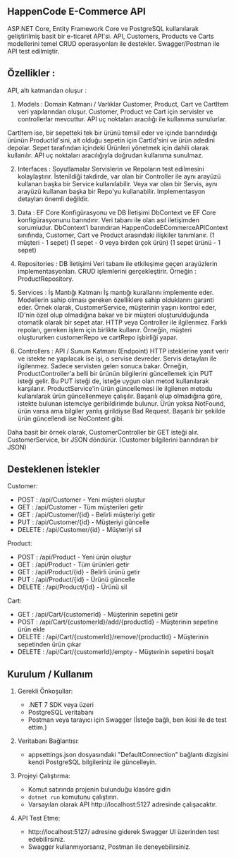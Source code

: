 HappenCode E-Commerce API
-----------------------------------------
ASP.NET Core, Entity Framework Core ve PostgreSQL kullanılarak geliştirilmiş basit bir e-ticaret API'si.
API, Customers, Products ve Carts modellerini temel CRUD operasyonları ile destekler.
Swagger/Postman ile API test edilmiştir.

Özellikler :
-----------------------------------------
API, altı katmandan oluşur :

1) Models : Domain Katmanı / Varlıklar
Customer, Product, Cart ve CartItem veri yapılarından oluşur.
Customer, Product ve Cart için servisler ve controllerlar mevcuttur.
API uç noktaları aracılığı ile kullanıma sunulurlar.

CartItem ise, bir sepetteki tek bir ürünü temsil eder ve içinde barındırdığı ürünün ProductId'sini, ait olduğu sepetin için CartId'sini ve ürün adedini depolar. 
Sepet tarafından içindeki Ürünleri yönetmek için dahili olarak kullanılır.
API uç noktaları aracılığıyla doğrudan kullanıma sunulmaz.


2) Interfaces : Soyutlamalar
Servislerin ve Repoların test edilmesini kolaylaştırır.
İstenildiği takdirde, var olan bir Controller ile aynı arayüzü kullanan başka bir Service kullanılabilir.
Veya var olan bir Servis, aynı arayüzü kullanan başka bir Repo'yu kullanabilir.
Implementasyon detayları önemli değildir.

3) Data : EF Core Konfigürasyonu ve DB İletişimi
DbContext ve EF Core konfigürasyonunu barındırır. Veri tabanı ile olan asıl iletişimden sorumludur.
DbContext'i barındıran HappenCodeECommerceAPIContext sınıfında, Customer, Cart ve Product arasındaki ilişkiler tanımlanır.
(1 müşteri - 1 sepet)
(1 sepet - 0 veya birden çok ürün)
(1 sepet ürünü - 1 sepet)

4) Repositories : DB İletişimi
Veri tabanı ile etkileşime geçen arayüzlerin implementasyonları.
CRUD işlemlerini gerçekleştirir.
Örneğin : ProductRepository.

5) Services : İş Mantığı Katmanı
İş mantığı kurallarını implemente eder. Modellerin sahip olması gereken özelliklere sahip olduklarını garanti eder.
Örnek olarak, CustomerService, müşterinin yaşını kontrol eder, ID'nin özel olup olmadığına bakar ve bir müşteri oluşturulduğunda otomatik olarak bir sepet atar.
HTTP veya Controller ile ilgilenmez. 
Farklı repoları, gereken işlem için birlikte kullanır. Örneğin, müşteri oluştururken customerRepo ve cartRepo işbirliği yapar.

6) Controllers : API / Sunum Katmanı (Endpoint)
HTTP isteklerine yanıt verir ve istekte ne yapılacak ise işi, o servise devreder.
Servis detayları ile ilgilenmez. Sadece servisten gelen sonuca bakar.
Örneğin, ProductController'a belli bir ürünün bilgilerini güncellemek için PUT isteği gelir.
Bu PUT isteği de, isteğe uygun olan metod kullanılarak karşılanır.
ProductService'in ürün güncellemesi ile ilgilenen metodu kullanılarak ürün güncellenmeye çalışılır.
Başarılı olup olmadığına göre, istekte bulunan istemciye geribildirimde bulunur.
Ürün yoksa NotFound, ürün varsa ama bilgiler yanlış girildiyse Bad Request.
Başarılı bir şekilde ürün güncellendi ise NoContent gibi.

Daha basit bir örnek olarak, CustomerController bir GET isteği alır.
CustomerService, bir JSON döndürür. (Customer bilgilerini barındıran bir JSON)

Desteklenen İstekler
----------------------------
Customer:
- POST   : /api/Customer                - Yeni müşteri oluştur
- GET    : /api/Customer                - Tüm müşterileri getir
- GET    : /api/Customer/{id}           - Belirli müşteriyi getir
- PUT    : /api/Customer/{id}           - Müşteriyi güncelle
- DELETE : /api/Customer/{id}           - Müşteriyi sil

Product:
- POST     : /api/Product                 - Yeni ürün oluştur
- GET      : /api/Product                 - Tüm ürünleri getir
- GET      : /api/Product/{id}            - Belirli ürünü getir
- PUT      : /api/Product/{id}            - Ürünü güncelle
- DELETE   : /api/Product/{id}            - Ürünü sil

Cart:
- GET     : /api/Cart/{customerId}                        - Müşterinin sepetini getir
- POST    : /api/Cart/{customerId}/add/{productId}        - Müşterinin sepetine ürün ekle
- DELETE  : /api/Cart/{customerId}/remove/{productId}     - Müşterinin sepetinden ürün çıkar
- DELETE  : /api/Cart/{customerId}/empty                  - Müşterinin sepetini boşalt

Kurulum / Kullanım
----------------------------
1) Gerekli Önkoşullar:
   - .NET 7 SDK veya üzeri
   - PostgreSQL veritabanı
   - Postman veya tarayıcı için Swagger (İsteğe bağlı, ben ikisi ile de test ettim.)

2) Veritabanı Bağlantısı:
   - appsettings.json dosyasındaki "DefaultConnection" bağlantı dizgisini kendi PostgreSQL bilgileriniz ile güncelleyin.

3) Projeyi Çalıştırma:
   - Komut satırında projenin bulunduğu klasöre gidin
   - `dotnet run` komutunu çalıştırın.
   - Varsayılan olarak API http://localhost:5127 adresinde çalışacaktır.

4) API Test Etme:
   - http://localhost:5127/ adresine giderek Swagger UI üzerinden test edebilirsiniz.
   - Swagger kullanmıyorsanız, Postman ile deneyebilirsiniz.

